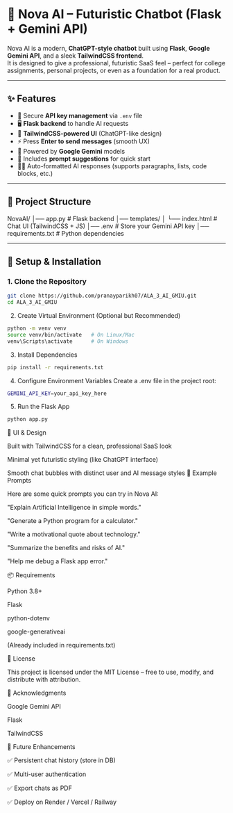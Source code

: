 # 🚀 Nova AI – Futuristic Chatbot (Flask + Gemini API)

Nova AI is a modern, **ChatGPT-style chatbot** built using **Flask**, **Google Gemini API**, and a sleek **TailwindCSS frontend**.  
It is designed to give a professional, futuristic SaaS feel – perfect for college assignments, personal projects, or even as a foundation for a real product.

---

## ✨ Features
- 🔑 Secure **API key management** via `.env` file  
- 🖥️ **Flask backend** to handle AI requests  
- 🎨 **TailwindCSS-powered UI** (ChatGPT-like design)  
- ⚡ Press **Enter to send messages** (smooth UX)  
- 🤖 Powered by **Google Gemini** models  
- 📌 Includes **prompt suggestions** for quick start  
- 🧑‍💻 Auto-formatted AI responses (supports paragraphs, lists, code blocks, etc.)

---

## 📂 Project Structure
NovaAI/
│── app.py # Flask backend
│── templates/
│ └── index.html # Chat UI (TailwindCSS + JS)
│── .env # Store your Gemini API key
│── requirements.txt # Python dependencies

---

## 🔧 Setup & Installation

### 1. Clone the Repository
```bash
git clone https://github.com/pranayparikh07/ALA_3_AI_GMIU.git
cd ALA_3_AI_GMIU
```
2. Create Virtual Environment (Optional but Recommended)
```bash
python -m venv venv
source venv/bin/activate   # On Linux/Mac
venv\Scripts\activate      # On Windows
```
3. Install Dependencies
```bash
pip install -r requirements.txt
```
4. Configure Environment Variables
Create a .env file in the project root:
```bash
GEMINI_API_KEY=your_api_key_here
```
5. Run the Flask App
```bash
python app.py
```
🎨 UI & Design

Built with TailwindCSS for a clean, professional SaaS look

Minimal yet futuristic styling (like ChatGPT interface)

Smooth chat bubbles with distinct user and AI message styles
🧪 Example Prompts

Here are some quick prompts you can try in Nova AI:

"Explain Artificial Intelligence in simple words."

"Generate a Python program for a calculator."

"Write a motivational quote about technology."

"Summarize the benefits and risks of AI."

"Help me debug a Flask app error."

📦 Requirements

Python 3.8+

Flask

python-dotenv

google-generativeai

(Already included in requirements.txt)

📜 License

This project is licensed under the MIT License – free to use, modify, and distribute with attribution.

🙌 Acknowledgments

Google Gemini API

Flask

TailwindCSS

🚀 Future Enhancements

✅ Persistent chat history (store in DB)

✅ Multi-user authentication

✅ Export chats as PDF

✅ Deploy on Render / Vercel / Railway
